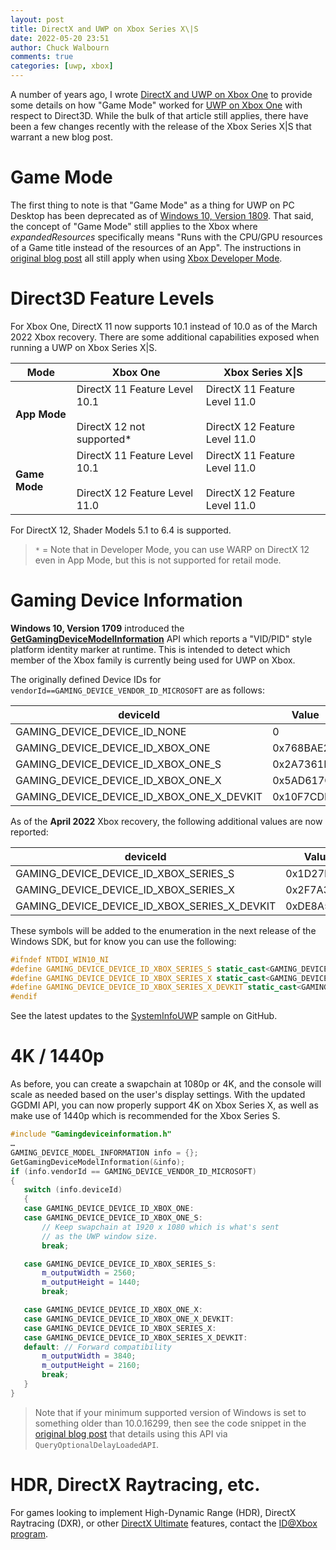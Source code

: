 ```yaml
---
layout: post
title: DirectX and UWP on Xbox Series X\|S
date: 2022-05-20 23:51
author: Chuck Walbourn
comments: true
categories: [uwp, xbox]
---
```


A number of years ago, I wrote [DirectX and UWP on Xbox One](https://walbourn.github.io/directx-and-uwp-on-xbox-one/) to provide some details on how "Game Mode" worked for [UWP on Xbox One](https://docs.microsoft.com/windows/uwp/xbox-apps/) with respect to Direct3D. While the bulk of that article still applies, there have been a few changes recently with the release of the Xbox Series X\|S that warrant a new blog post.

<!--more-->

# Game Mode

The first thing to note is that "Game Mode" as a thing for UWP on PC Desktop has been deprecated as of [Windows 10, Version 1809](https://docs.microsoft.com/previous-versions/windows/desktop/gamemode/game-mode-portal). That said, the concept of "Game Mode" still applies to the Xbox where *expandedResources* specifically means "Runs with the CPU/GPU resources of a Game title instead of the resources of an App". The instructions in [original blog post](https://walbourn.github.io/directx-and-uwp-on-xbox-one/) all still apply when using [Xbox Developer Mode](https://docs.microsoft.com/windows/uwp/xbox-apps/devkit-activation).

# Direct3D Feature Levels

For Xbox One, DirectX 11 now supports 10.1 instead of 10.0 as of the March 2022 Xbox recovery. There are some additional capabilities exposed when running a UWP on Xbox Series X\|S.

 Mode | Xbox One | Xbox Series X\|S
 ---|---|---
 <b>App Mode</b> | DirectX 11 Feature Level 10.1<br /><br />DirectX 12 not supported* | DirectX 11 Feature Level 11.0<br /><br />DirectX 12 Feature Level 11.0
 <b>Game Mode</b> | DirectX 11 Feature Level 10.1<br /><br />DirectX 12 Feature Level 11.0 | DirectX 11 Feature Level 11.0<br /><br />DirectX 12 Feature Level 11.0

For DirectX 12, Shader Models 5.1 to 6.4 is supported.

 > `*` = Note that in Developer Mode, you can use WARP on DirectX 12 even in App Mode, but this is not supported for retail mode.

 # Gaming Device Information

 **Windows 10, Version 1709** introduced the [**GetGamingDeviceModelInformation**](https://docs.microsoft.com/windows/win32/api/gamingdeviceinformation/nf-gamingdeviceinformation-getgamingdevicemodelinformation) API which reports a "VID/PID" style platform identity marker at runtime. This is intended to detect which member of the Xbox family is currently being used for UWP on Xbox.

 The originally defined Device IDs for ``vendorId==GAMING_DEVICE_VENDOR_ID_MICROSOFT`` are as follows:

deviceId | Value
---|---
GAMING_DEVICE_DEVICE_ID_NONE | 0
GAMING_DEVICE_DEVICE_ID_XBOX_ONE | 0x768BAE26
GAMING_DEVICE_DEVICE_ID_XBOX_ONE_S | 0x2A7361D9
GAMING_DEVICE_DEVICE_ID_XBOX_ONE_X | 0x5AD617C7
GAMING_DEVICE_DEVICE_ID_XBOX_ONE_X_DEVKIT | 0x10F7CDE3

As of the **April 2022** Xbox recovery, the following additional values are now reported:

deviceId | Value
---|---
GAMING_DEVICE_DEVICE_ID_XBOX_SERIES_S | 0x1D27FABB
GAMING_DEVICE_DEVICE_ID_XBOX_SERIES_X | 0x2F7A3DFF
GAMING_DEVICE_DEVICE_ID_XBOX_SERIES_X_DEVKIT | 0xDE8A5661

These symbols will be added to the enumeration in the next release of the Windows SDK, but for know you can use the following:

```cpp
#ifndef NTDDI_WIN10_NI
#define GAMING_DEVICE_DEVICE_ID_XBOX_SERIES_S static_cast<GAMING_DEVICE_DEVICE_ID>(0x1D27FABB)
#define GAMING_DEVICE_DEVICE_ID_XBOX_SERIES_X static_cast<GAMING_DEVICE_DEVICE_ID>(0x2F7A3DFF)
#define GAMING_DEVICE_DEVICE_ID_XBOX_SERIES_X_DEVKIT static_cast<GAMING_DEVICE_DEVICE_ID>(0xDE8A5661)
#endif
```

See the latest updates to the [SystemInfoUWP](https://github.com/microsoft/Xbox-ATG-Samples/tree/main/UWPSamples/System/SystemInfoUWP) sample on GitHub.

# 4K / 1440p

As before, you can create a swapchain at 1080p or 4K, and the console will scale as needed based on the user's display settings. With the updated GGDMI API, you can now properly support 4K on Xbox Series X, as well as make use of 1440p which is recommended for the Xbox Series S.

 ```cpp
#include "Gamingdeviceinformation.h"
…
GAMING_DEVICE_MODEL_INFORMATION info = {};
GetGamingDeviceModelInformation(&info);
if (info.vendorId == GAMING_DEVICE_VENDOR_ID_MICROSOFT)
{
    switch (info.deviceId)
    {
    case GAMING_DEVICE_DEVICE_ID_XBOX_ONE:
    case GAMING_DEVICE_DEVICE_ID_XBOX_ONE_S:
        // Keep swapchain at 1920 x 1080 which is what's sent
        // as the UWP window size.
        break;

    case GAMING_DEVICE_DEVICE_ID_XBOX_SERIES_S:
        m_outputWidth = 2560;
        m_outputHeight = 1440;
        break;

    case GAMING_DEVICE_DEVICE_ID_XBOX_ONE_X:
    case GAMING_DEVICE_DEVICE_ID_XBOX_ONE_X_DEVKIT:
    case GAMING_DEVICE_DEVICE_ID_XBOX_SERIES_X:
    case GAMING_DEVICE_DEVICE_ID_XBOX_SERIES_X_DEVKIT:
    default: // Forward compatibility
        m_outputWidth = 3840;
        m_outputHeight = 2160;
        break;
    }
}
 ```

 > Note that if your minimum supported version of Windows is set to something older than 10.0.16299, then see the code snippet in the [original blog post](https://walbourn.github.io/directx-and-uwp-on-xbox-one/) that details using this API via ``QueryOptionalDelayLoadedAPI``.

# HDR, DirectX Raytracing, etc.

For games looking to implement High-Dynamic Range (HDR), DirectX Raytracing (DXR), or other [DirectX Ultimate](https://devblogs.microsoft.com/directx/announcing-directx-12-ultimate/) features, contact the <a href="https://www.xbox.com/Developers/id">ID@Xbox program</a>.
